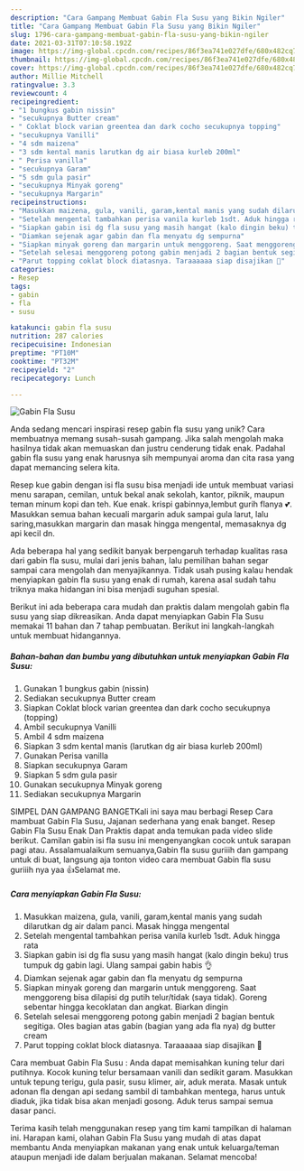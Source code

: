 ```yaml
---
description: "Cara Gampang Membuat Gabin Fla Susu yang Bikin Ngiler"
title: "Cara Gampang Membuat Gabin Fla Susu yang Bikin Ngiler"
slug: 1796-cara-gampang-membuat-gabin-fla-susu-yang-bikin-ngiler
date: 2021-03-31T07:10:58.192Z
image: https://img-global.cpcdn.com/recipes/86f3ea741e027dfe/680x482cq70/gabin-fla-susu-foto-resep-utama.jpg
thumbnail: https://img-global.cpcdn.com/recipes/86f3ea741e027dfe/680x482cq70/gabin-fla-susu-foto-resep-utama.jpg
cover: https://img-global.cpcdn.com/recipes/86f3ea741e027dfe/680x482cq70/gabin-fla-susu-foto-resep-utama.jpg
author: Millie Mitchell
ratingvalue: 3.3
reviewcount: 4
recipeingredient:
- "1 bungkus gabin nissin"
- "secukupnya Butter cream"
- " Coklat block varian greentea dan dark cocho secukupnya topping"
- "secukupnya Vanilli"
- "4 sdm maizena"
- "3 sdm kental manis larutkan dg air biasa kurleb 200ml"
- " Perisa vanilla"
- "secukupnya Garam"
- "5 sdm gula pasir"
- "secukupnya Minyak goreng"
- "secukupnya Margarin"
recipeinstructions:
- "Masukkan maizena, gula, vanili, garam,kental manis yang sudah dilarutkan dg air dalam panci. Masak hingga mengental"
- "Setelah mengental tambahkan perisa vanila kurleb 1sdt. Aduk hingga rata"
- "Siapkan gabin isi dg fla susu yang masih hangat (kalo dingin beku) trus tumpuk dg gabin lagi. Ulang sampai gabin habis 👌"
- "Diamkan sejenak agar gabin dan fla menyatu dg sempurna"
- "Siapkan minyak goreng dan margarin untuk menggoreng. Saat menggoreng bisa dilapisi dg putih telur/tidak (saya tidak). Goreng sebentar hingga kecoklatan dan angkat. Biarkan dingin"
- "Setelah selesai menggoreng potong gabin menjadi 2 bagian bentuk segitiga. Oles bagian atas gabin (bagian yang ada fla nya) dg butter cream"
- "Parut topping coklat block diatasnya. Taraaaaaa siap disajikan 💞"
categories:
- Resep
tags:
- gabin
- fla
- susu

katakunci: gabin fla susu 
nutrition: 287 calories
recipecuisine: Indonesian
preptime: "PT10M"
cooktime: "PT32M"
recipeyield: "2"
recipecategory: Lunch

---
```



![Gabin Fla Susu](https://img-global.cpcdn.com/recipes/86f3ea741e027dfe/680x482cq70/gabin-fla-susu-foto-resep-utama.jpg)

Anda sedang mencari inspirasi resep gabin fla susu yang unik? Cara membuatnya memang susah-susah gampang. Jika salah mengolah maka hasilnya tidak akan memuaskan dan justru cenderung tidak enak. Padahal gabin fla susu yang enak harusnya sih mempunyai aroma dan cita rasa yang dapat memancing selera kita.

Resep kue gabin dengan isi fla susu bisa menjadi ide untuk membuat variasi menu sarapan, cemilan, untuk bekal anak sekolah, kantor, piknik, maupun teman minum kopi dan teh. Kue enak. krispi gabinnya,lembut gurih flanya 💕. Masukkan semua bahan kecuali margarin aduk sampai gula larut, lalu saring,masukkan margarin dan masak hingga mengental, memasaknya dg api kecil dn.

Ada beberapa hal yang sedikit banyak berpengaruh terhadap kualitas rasa dari gabin fla susu, mulai dari jenis bahan, lalu pemilihan bahan segar sampai cara mengolah dan menyajikannya. Tidak usah pusing kalau hendak menyiapkan gabin fla susu yang enak di rumah, karena asal sudah tahu triknya maka hidangan ini bisa menjadi suguhan spesial.


Berikut ini ada beberapa cara mudah dan praktis dalam mengolah gabin fla susu yang siap dikreasikan. Anda dapat menyiapkan Gabin Fla Susu memakai 11 bahan dan 7 tahap pembuatan. Berikut ini langkah-langkah untuk membuat hidangannya.

<!--inarticleads1-->

##### Bahan-bahan dan bumbu yang dibutuhkan untuk menyiapkan Gabin Fla Susu:

1. Gunakan 1 bungkus gabin (nissin)
1. Sediakan secukupnya Butter cream
1. Siapkan  Coklat block varian greentea dan dark cocho secukupnya (topping)
1. Ambil secukupnya Vanilli
1. Ambil 4 sdm maizena
1. Siapkan 3 sdm kental manis (larutkan dg air biasa kurleb 200ml)
1. Gunakan  Perisa vanilla
1. Siapkan secukupnya Garam
1. Siapkan 5 sdm gula pasir
1. Gunakan secukupnya Minyak goreng
1. Sediakan secukupnya Margarin


SIMPEL DAN GAMPANG BANGETKali ini saya mau berbagi Resep Cara mambuat Gabin Fla Susu, Jajanan sederhana yang enak banget. Resep Gabin Fla Susu Enak Dan Praktis dapat anda temukan pada video slide berikut. Camilan gabin isi fla susu ini mengenyangkan cocok untuk sarapan pagi atau. Assalamualaikum semuanya,Gabin fla susu guriiih dan gampang untuk di buat, langsung aja tonton video cara membuat Gabin fla susu guriiih nya yaa 👍Selamat me. 

<!--inarticleads2-->

##### Cara menyiapkan Gabin Fla Susu:

1. Masukkan maizena, gula, vanili, garam,kental manis yang sudah dilarutkan dg air dalam panci. Masak hingga mengental
1. Setelah mengental tambahkan perisa vanila kurleb 1sdt. Aduk hingga rata
1. Siapkan gabin isi dg fla susu yang masih hangat (kalo dingin beku) trus tumpuk dg gabin lagi. Ulang sampai gabin habis 👌
1. Diamkan sejenak agar gabin dan fla menyatu dg sempurna
1. Siapkan minyak goreng dan margarin untuk menggoreng. Saat menggoreng bisa dilapisi dg putih telur/tidak (saya tidak). Goreng sebentar hingga kecoklatan dan angkat. Biarkan dingin
1. Setelah selesai menggoreng potong gabin menjadi 2 bagian bentuk segitiga. Oles bagian atas gabin (bagian yang ada fla nya) dg butter cream
1. Parut topping coklat block diatasnya. Taraaaaaa siap disajikan 💞


Cara membuat Gabin Fla Susu : Anda dapat memisahkan kuning telur dari putihnya. Kocok kuning telur bersamaan vanili dan sedikit garam. Masukkan untuk tepung terigu, gula pasir, susu klimer, air, aduk merata. Masak untuk adonan fla dengan api sedang sambil di tambahkan mentega, harus untuk diaduk, jika tidak bisa akan menjadi gosong. Aduk terus sampai semua dasar panci. 

Terima kasih telah menggunakan resep yang tim kami tampilkan di halaman ini. Harapan kami, olahan Gabin Fla Susu yang mudah di atas dapat membantu Anda menyiapkan makanan yang enak untuk keluarga/teman ataupun menjadi ide dalam berjualan makanan. Selamat mencoba!
